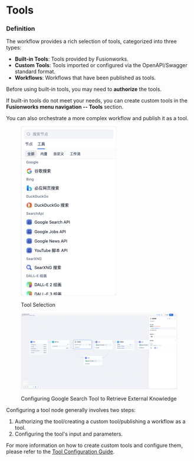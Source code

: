 # Tools

### Definition

The workflow provides a rich selection of tools, categorized into three types:

* **Built-in Tools**: Tools provided by Fusionworks.
* **Custom Tools**: Tools imported or configured via the OpenAPI/Swagger standard format.
* **Workflows**: Workflows that have been published as tools.

Before using built-in tools, you may need to **authorize** the tools.

If built-in tools do not meet your needs, you can create custom tools in the **Fusionworks menu navigation -- Tools** section.

You can also orchestrate a more complex workflow and publish it as a tool.

<figure><img src="/en/.gitbook/assets/guides/workflow/node/tools/image (231).png" alt="" width="258"><figcaption><p>Tool Selection</p></figcaption></figure>

<figure><img src="/en/.gitbook/assets/guides/workflow/node/tools/image (232).png" alt=""><figcaption><p>Configuring Google Search Tool to Retrieve External Knowledge</p></figcaption></figure>

Configuring a tool node generally involves two steps:

1. Authorizing the tool/creating a custom tool/publishing a workflow as a tool.
2. Configuring the tool's input and parameters.

For more information on how to create custom tools and configure them, please refer to the [Tool Configuration Guide](https://docs.fusionworks.ai/v/zh-hans/guides/tools).